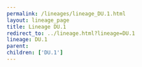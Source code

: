 ```yaml
---
permalink: /lineages/lineage_DU.1.html
layout: lineage_page
title: Lineage DU.1
redirect_to: ../lineage.html?lineage=DU.1
lineage: DU.1
parent: 
children: ['DU.1']
---
```

